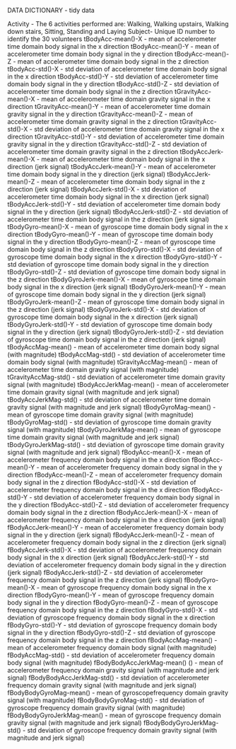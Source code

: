 DATA DICTIONARY - tidy data

Activity - The 6 activities performed are: Walking, Walking upstairs, Walking down stairs, Sitting, Standing and Laying
Subject- Unique ID number to identify the 30 volunteers
tBodyAcc-mean()-X  - mean of accelerometer time domain body signal in the x direction
tBodyAcc-mean()-Y - mean of accelerometer time domain body signal in the y direction
tBodyAcc-mean()-Z - mean of accelerometer time domain body signal in the z direction
tBodyAcc-std()-X - std deviation of accelerometer time domain body signal in the x direction
tBodyAcc-std()-Y - std deviation of accelerometer time domain body signal in the y direction
tBodyAcc-std()-Z - std deviation of accelerometer time domain body signal in the z direction
tGravityAcc-mean()-X - mean of accelerometer time domain gravity signal in the x direction
tGravityAcc-mean()-Y - mean of accelerometer time domain gravity signal in the y direction
tGravityAcc-mean()-Z - mean of accelerometer time domain gravity signal in the z direction
tGravityAcc-std()-X - std deviation of accelerometer time domain gravity signal in the x direction
tGravityAcc-std()-Y - std deviation of accelerometer time domain gravity signal in the y direction
tGravityAcc-std()-Z - std deviation of accelerometer time domain gravity signal in the z direction
tBodyAccJerk-mean()-X - mean of accelerometer time domain body signal in the x direction (jerk signal)
tBodyAccJerk-mean()-Y - mean of accelerometer time domain body signal in the y direction (jerk signal)
tBodyAccJerk-mean()-Z - mean of accelerometer time domain body signal in the z direction (jerk signal)
tBodyAccJerk-std()-X - std deviation of accelerometer time domain body signal in the x direction (jerk signal)
tBodyAccJerk-std()-Y - std deviation of accelerometer time domain body signal in the y direction (jerk signal)
tBodyAccJerk-std()-Z - std deviation of accelerometer time domain body signal in the z direction (jerk signal)
tBodyGyro-mean()-X - mean of gyroscope time domain body signal in the x direction
tBodyGyro-mean()-Y - mean of gyroscope time domain body signal in the y direction
tBodyGyro-mean()-Z - mean of gyroscope time domain body signal in the z direction
tBodyGyro-std()-X - std deviation of gyroscope time domain body signal in the x direction
tBodyGyro-std()-Y - std deviation of gyroscope time domain body signal in the y direction
tBodyGyro-std()-Z - std deviation of gyroscope time domain body signal in the z direction
tBodyGyroJerk-mean()-X - mean of gyroscope time domain body signal in the x direction (jerk signal)
tBodyGyroJerk-mean()-Y - mean of gyroscope time domain body signal in the y direction (jerk signal)
tBodyGyroJerk-mean()-Z - mean of gyroscope time domain body signal in the z direction (jerk signal)
tBodyGyroJerk-std()-X - std deviation of gyroscope time domain body signal in the x direction (jerk signal)
tBodyGyroJerk-std()-Y - std deviation of gyroscope time domain body signal in the y direction (jerk signal)
tBodyGyroJerk-std()-Z - std deviation of gyroscope time domain body signal in the z direction (jerk signal)
tBodyAccMag-mean() - mean of accelerometer time domain body signal (with magnitude)
tBodyAccMag-std() - std deviation of accelerometer time domain body signal (with magnitude)
tGravityAccMag-mean() - mean of accelerometer time domain gravity signal (with magnitude)
tGravityAccMag-std() - std deviation of accelerometer time domain gravity signal (with magnitude)
tBodyAccJerkMag-mean() - mean of accelerometer time domain gravity signal (with magnitude and jerk signal)
tBodyAccJerkMag-std() - std deviation of accelerometer time domain gravity signal (with magnitude and jerk signal)
tBodyGyroMag-mean() - mean of gyroscope time domain gravity signal (with magnitude)
tBodyGyroMag-std() - std deviation of gyroscope time domain gravity signal (with magnitude)
tBodyGyroJerkMag-mean() - mean of gyroscope time domain gravity signal (with magnitude and jerk signal)
tBodyGyroJerkMag-std() - std deviation of gyroscope time domain gravity signal (with magnitude and jerk signal)
fBodyAcc-mean()-X - mean of accelerometer frequency domain body signal in the x direction
fBodyAcc-mean()-Y - mean of accelerometer frequency domain body signal in the y direction
fBodyAcc-mean()-Z - mean of accelerometer frequency domain body signal in the z direction
fBodyAcc-std()-X - std deviation of accelerometer frequency domain body signal in the x direction
fBodyAcc-std()-Y - std deviation of accelerometer frequency domain body signal in the y direction
fBodyAcc-std()-Z - std deviation of accelerometer frequency domain body signal in the z direction
fBodyAccJerk-mean()-X - mean of accelerometer frequency domain body signal in the x direction (jerk signal)
fBodyAccJerk-mean()-Y - mean of accelerometer frequency domain body signal in the y direction (jerk signal)
fBodyAccJerk-mean()-Z - mean of accelerometer frequency domain body signal in the z direction (jerk signal)
fBodyAccJerk-std()-X - std deviation of accelerometer frequency domain body signal in the x direction (jerk signal)
fBodyAccJerk-std()-Y - std deviation of accelerometer frequency domain body signal in the y direction (jerk signal)
fBodyAccJerk-std()-Z - std deviation of accelerometer frequency domain body signal in the z direction (jerk signal)
fBodyGyro-mean()-X - mean of gyroscope frequency domain body signal in the x direction
fBodyGyro-mean()-Y - mean of gyroscope frequency domain body signal in the y direction
fBodyGyro-mean()-Z - mean of gyroscope frequency domain body signal in the z direction
fBodyGyro-std()-X - std deviation of gyroscope frequency domain body signal in the x direction
fBodyGyro-std()-Y - std deviation of gyroscope frequency domain body signal in the y direction
fBodyGyro-std()-Z - std deviation of gyroscope frequency domain body signal in the z direction
fBodyAccMag-mean() - mean of accelerometer frequency domain body signal (with magnitude)
fBodyAccMag-std() - std deviation of accelerometer frequency domain body signal (with magnitude)
fBodyBodyAccJerkMag-mean() () - mean of accelerometer frequency domain gravity signal (with magnitude and jerk signal)
fBodyBodyAccJerkMag-std() - std deviation of accelerometer frequency domain gravity signal (with magnitude and jerk signal)
fBodyBodyGyroMag-mean() - mean of gyroscopefrequency domain gravity signal (with magnitude)
fBodyBodyGyroMag-std() - std deviation of gyroscope frequency domain gravity signal (with magnitude)
fBodyBodyGyroJerkMag-mean() - mean of gyroscope frequency domain gravity signal (with magnitude and jerk signal)
fBodyBodyGyroJerkMag-std() - std deviation of gyroscope frequency domain gravity signal (with magnitude and jerk signal)

